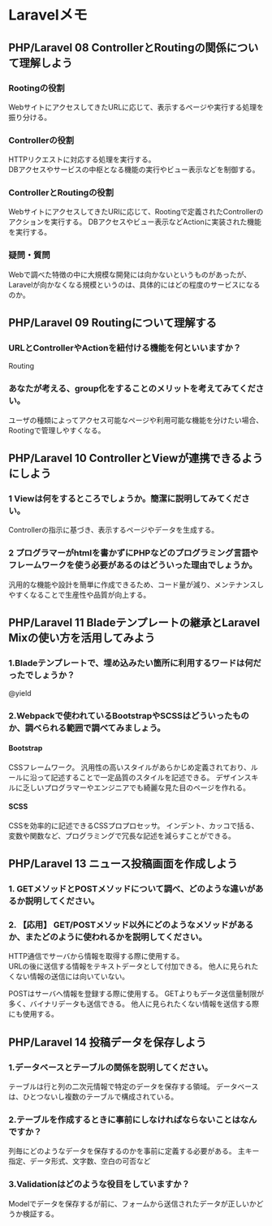 # Laravelメモ
## PHP/Laravel 08 ControllerとRoutingの関係について理解しよう
### Rootingの役割
WebサイトにアクセスしてきたURLに応じて、表示するページや実行する処理を振り分ける。

### Controllerの役割
HTTPリクエストに対応する処理を実行する。  
DBアクセスやサービスの中枢となる機能の実行やビュー表示などを制御する。

### ControllerとRoutingの役割
WebサイトにアクセスしてきたURlに応じて、Rootingで定義されたControllerのアクションを実行する。
DBアクセスやビュー表示などActionに実装された機能を実行する。

### 疑問・質問
Webで調べた特徴の中に大規模な開発には向かないというものがあったが、
Laravelが向かなくなる規模というのは、具体的にはどの程度のサービスになるのか。


## PHP/Laravel 09 Routingについて理解する
### URLとControllerやActionを紐付ける機能を何といいますか？
Routing

### あなたが考える、group化をすることのメリットを考えてみてください。
ユーザの種類によってアクセス可能なページや利用可能な機能を分けたい場合、
Rootingで管理しやすくなる。

## PHP/Laravel 10 ControllerとViewが連携できるようにしよう
### 1 Viewは何をするところでしょうか。簡潔に説明してみてください。
Controllerの指示に基づき、表示するページやデータを生成する。

### 2 プログラマーがhtmlを書かずにPHPなどのプログラミング言語やフレームワークを使う必要があるのはどういった理由でしょうか。
汎用的な機能や設計を簡単に作成できるため、コード量が減り、メンテナンスしやすくなることで生産性や品質が向上する。

## PHP/Laravel 11 Bladeテンプレートの継承とLaravel Mixの使い方を活用してみよう
### 1.Bladeテンプレートで、埋め込みたい箇所に利用するワードは何だったでしょうか？
@yield

### 2.Webpackで使われているBootstrapやSCSSはどういったものか、調べられる範囲で調べてみましょう。
#### Bootstrap
CSSフレームワーク。
汎用性の高いスタイルがあらかじめ定義されており、ルールに沿って記述することで一定品質のスタイルを記述できる。
デザインスキルに乏しいプログラマーやエンジニアでも綺麗な見た目のページを作れる。

#### SCSS
CSSを効率的に記述できるCSSプロプロセッサ。
インデント、カッコで括る、変数や関数など、プログラミングで冗長な記述を減らすことができる。


## PHP/Laravel 13 ニュース投稿画面を作成しよう
### 1. GETメソッドとPOSTメソッドについて調べ、どのような違いがあるか説明してください。
### 2. 【応用】 GET/POSTメソッド以外にどのようなメソッドがあるか、またどのように使われるかを説明してください。
HTTP通信でサーバから情報を取得する際に使用する。  
URLの後に送信する情報をテキストデータとして付加できる。
他人に見られたくない情報の送信には向いていない。

POSTはサーバへ情報を登録する際に使用する。
GETよりもデータ送信量制限が多く、バイナリデータも送信できる。
他人に見られたくない情報を送信する際にも使用する。


## PHP/Laravel 14 投稿データを保存しよう
### 1.データベースとテーブルの関係を説明してください。
テーブルは行と列の二次元情報で特定のデータを保存する領域。
データベースは、ひとつないし複数のテーブルで構成されている。


### 2.テーブルを作成するときに事前にしなければならないことはなんですか？
列毎にどのようなデータを保存するのかを事前に定義する必要がある。
主キー指定、データ形式、文字数、空白の可否など


### 3.Validationはどのような役目をしていますか？
Modelでデータを保存するが前に、フォームから送信されたデータが正しいかどうか検証する。


